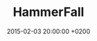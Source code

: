 ---
layout: post
title: HammerFall
date: 2015-02-03 20:00:00 +0200
categories: concert
location: Le Trabendo
image: hammerfall2015.jpg
playlist: 111577883/playlist/4OV4xiMK7CZSXKlVXfL2Py/dark
---